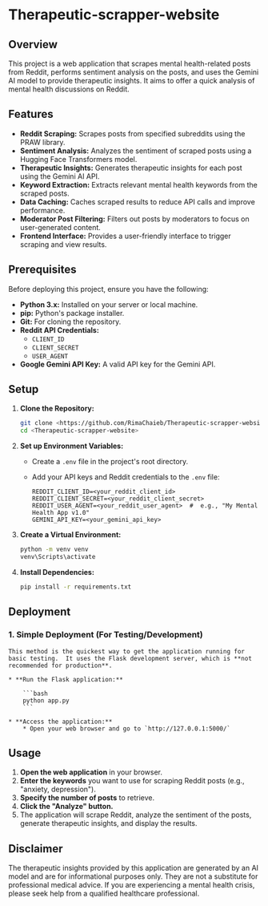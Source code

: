 # Therapeutic-scrapper-website

## Overview

This project is a web application that scrapes mental health-related posts from Reddit, performs sentiment analysis on the posts, and uses the Gemini AI model to provide therapeutic insights. It aims to offer a quick analysis of mental health discussions on Reddit.

## Features

* **Reddit Scraping:** Scrapes posts from specified subreddits using the PRAW library.
* **Sentiment Analysis:** Analyzes the sentiment of scraped posts using a Hugging Face Transformers model.
* **Therapeutic Insights:** Generates therapeutic insights for each post using the Gemini AI API.
* **Keyword Extraction:** Extracts relevant mental health keywords from the scraped posts.
* **Data Caching:** Caches scraped results to reduce API calls and improve performance.
* **Moderator Post Filtering:** Filters out posts by moderators to focus on user-generated content.
* **Frontend Interface:** Provides a user-friendly interface to trigger scraping and view results.

## Prerequisites

Before deploying this project, ensure you have the following:

* **Python 3.x:** Installed on your server or local machine.
* **pip:** Python's package installer.
* **Git:** For cloning the repository.
* **Reddit API Credentials:**
    * `CLIENT_ID`
    * `CLIENT_SECRET`
    * `USER_AGENT`
* **Google Gemini API Key:** A valid API key for the Gemini API.

## Setup

1.  **Clone the Repository:**

    ```bash
    git clone <https://github.com/RimaChaieb/Therapeutic-scrapper-website>
    cd <Therapeutic-scrapper-website>
    ```

2.  **Set up Environment Variables:**
    * Create a `.env` file in the project's root directory.
    * Add your API keys and Reddit credentials to the `.env` file:

        ```
        REDDIT_CLIENT_ID=<your_reddit_client_id>
        REDDIT_CLIENT_SECRET=<your_reddit_client_secret>
        REDDIT_USER_AGENT=<your_reddit_user_agent>  #  e.g., "My Mental Health App v1.0"
        GEMINI_API_KEY=<your_gemini_api_key>
        ```
3.  **Create a Virtual Environment:**

    ```bash
    python -m venv venv
    venv\Scripts\activate 
    ```

4.  **Install Dependencies:**

    ```bash
    pip install -r requirements.txt
    ```

## Deployment

### 1.  Simple Deployment (For Testing/Development)

    This method is the quickest way to get the application running for basic testing.  It uses the Flask development server, which is **not recommended for production**.

    * **Run the Flask application:**

        ```bash
        python app.py
        ```

    * **Access the application:**
        * Open your web browser and go to `http://127.0.0.1:5000/`


## Usage

1.  **Open the web application** in your browser.
2.  **Enter the keywords** you want to use for scraping Reddit posts (e.g., "anxiety, depression").
3.  **Specify the number of posts** to retrieve.
4.  **Click the "Analyze" button.**
5.  The application will scrape Reddit, analyze the sentiment of the posts, generate therapeutic insights, and display the results.

##  Disclaimer

The therapeutic insights provided by this application are generated by an AI model and are for informational purposes only.  They are not a substitute for professional medical advice.  If you are experiencing a mental health crisis, please seek help from a qualified healthcare professional.
